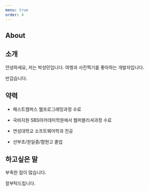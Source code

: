 ```yaml
---
menu: true
order: 4
---
```


## About

## 소개
안녕하세요, 저는 박성민입니다. 여행과 사진찍기를 좋아하는 개발자입니다.

반갑습니다.

## 약력

- 패스트캠퍼스 웹프로그래밍과정 수료

- 국비지원 SBS아카데미학원에서 웹퍼블리셔과정 수료

- 연성대학교 소프트웨어학과 전공

- 선부초/원일중/함현고 졸업


## 하고싶은 말

부족한 점이 많습니다.

잘부탁드립니다. 